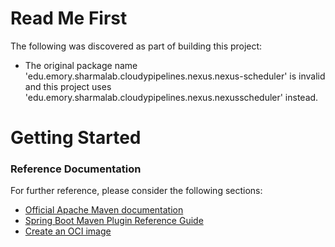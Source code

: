 # Read Me First
The following was discovered as part of building this project:

* The original package name 'edu.emory.sharmalab.cloudypipelines.nexus.nexus-scheduler' is invalid and this project uses 'edu.emory.sharmalab.cloudypipelines.nexus.nexusscheduler' instead.

# Getting Started

### Reference Documentation
For further reference, please consider the following sections:

* [Official Apache Maven documentation](https://maven.apache.org/guides/index.html)
* [Spring Boot Maven Plugin Reference Guide](https://docs.spring.io/spring-boot/docs/2.5.0/maven-plugin/reference/html/)
* [Create an OCI image](https://docs.spring.io/spring-boot/docs/2.5.0/maven-plugin/reference/html/#build-image)

